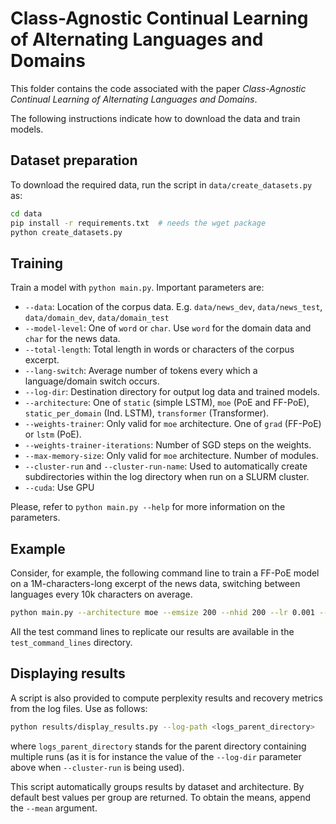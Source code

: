 # Class-Agnostic Continual Learning of Alternating Languages and Domains

This folder contains the code associated with the paper _Class-Agnostic Continual Learning
of Alternating Languages and Domains_.

The following instructions indicate how to download the data and train models.


## Dataset preparation

To download the required data, run the script in `data/create_datasets.py` as:

```bash
cd data
pip install -r requirements.txt  # needs the wget package
python create_datasets.py
```

## Training

Train a model with `python main.py`. Important parameters are:

- `--data`: Location of the corpus data. E.g. `data/news_dev`, `data/news_test`, `data/domain_dev`, `data/domain_test`
- `--model-level`: One of `word` or `char`. Use `word` for the domain data and `char` for the news data.
- `--total-length`: Total length in words or characters of the corpus excerpt.
- `--lang-switch`: Average number of tokens every which a language/domain switch occurs.
- `--log-dir`: Destination directory for output log data and trained models.
- `--architecture`: One of `static` (simple LSTM), `moe` (PoE and FF-PoE), `static_per_domain` (Ind. LSTM), `transformer` (Transformer).
- `--weights-trainer`: Only valid for `moe` architecture. One of `grad` (FF-PoE) or `lstm` (PoE).
- `--weights-trainer-iterations`: Number of SGD steps on the weights.
- `--max-memory-size`: Only valid for `moe` architecture. Number of modules.
- `--cluster-run` and `--cluster-run-name`: Used to automatically create subdirectories within the log directory when run on a SLURM cluster.
- `--cuda`: Use GPU

Please, refer to `python main.py --help` for more information on the parameters.

## Example

Consider, for example, the following command line to train a FF-PoE model on a 1M-characters-long excerpt of the news data, switching between languages every 10k characters on average.

```bash
python main.py --architecture moe --emsize 200 --nhid 200 --lr 0.001 --weights-trainer-lr 0.001 --learn-iterations 2 --total-length 1000000 --lang-switch 10000 --weights-trainer grad --max-memory-size 30 --dropout 0.2 --optimizer Adam --weights-trainer-iterations 10  --cuda --data data/news_test --model-level char
```

All the test command lines to replicate our results are available in the `test_command_lines` directory.

## Displaying results

A script is also provided to compute perplexity results and recovery metrics from the log files. Use as follows:

```bash
python results/display_results.py --log-path <logs_parent_directory>
```
where `logs_parent_directory` stands for the parent directory containing multiple
runs (as it is for instance the value of the `--log-dir` parameter above when `--cluster-run` is being used).

This script automatically groups results by dataset and architecture. By default best values per group are returned. To obtain the means, append the `--mean` argument.
